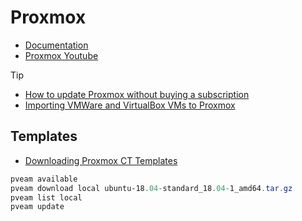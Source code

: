 # Proxmox

- [Documentation](https://pve.proxmox.com/wiki/Main_Page)
- [Proxmox Youtube](https://www.youtube.com/user/ProxmoxVE)

Tip
- [How to update Proxmox without buying a subscription](https://www.caretech.io/2018/06/08/how-to-update-proxmox-without-buying-a-subscription/)
- [Importing VMWare and VirtualBox VMs to Proxmox](https://rmoff.net/2016/06/07/importing-vmware-and-virtualbox-vms-to-proxmox/)

 ## Templates
 - [Downloading Proxmox CT Templates](https://serverok.in/downloading-proxmox-ct-templates)
````powershell
pveam available
pveam download local ubuntu-18.04-standard_18.04-1_amd64.tar.gz
pveam list local
pveam update
````

